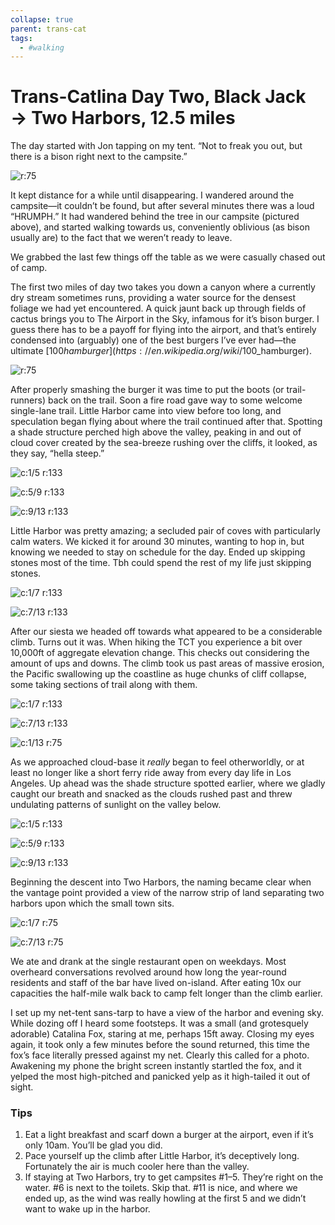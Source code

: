 ```yaml
---
collapse: true
parent: trans-cat
tags:
  - #walking
---
```


# Trans-Catlina Day Two, Black Jack → Two Harbors, 12.5 miles

The day started with Jon tapping on my tent. “Not to freak you out, but there is a bison right next to the campsite.”

![r:75](11-bison-camp_75.jpg)

It kept distance for a while until disappearing. I wandered around the campsite—it couldn’t be found, but after several minutes there was a loud “HRUMPH.” It had wandered behind the tree in our campsite (pictured above), and started walking towards us, conveniently oblivious (as bison usually are) to the fact that we weren’t ready to leave.

We grabbed the last few things off the table as we were casually chased out of camp.

<!-- more -->

The first two miles of day two takes you down a canyon where a currently dry stream sometimes runs, providing a water source for the densest foliage we had yet encountered. A quick jaunt back up through fields of cactus brings you to The Airport in the Sky, infamous for it’s bison burger. I guess there has to be a payoff for flying into the airport, and that’s entirely condensed into (arguably) one of the best burgers I’ve ever had—the ultimate [$100 hamburger](https://en.wikipedia.org/wiki/$100_hamburger).

![r:75](13-airport_75.jpg)

After properly smashing the burger it was time to put the boots (or trail-runners) back on the trail. Soon a fire road gave way to some welcome single-lane trail. Little Harbor came into view before too long, and speculation began flying about where the trail continued after that. Spotting a shade structure perched high above the valley, peaking in and out of cloud cover created by the sea-breeze rushing over the cliffs, it looked, as they say, “hella steep.”

![c:1/5 r:133](14-jk_133.jpg)

![c:5/9 r:133](15-jon_133.jpg)

![c:9/13 r:133](16-little-harbor_133.jpg)

Little Harbor was pretty amazing; a secluded pair of coves with particularly calm waters. We kicked it for around 30 minutes, wanting to hop in, but knowing we needed to stay on schedule for the day. Ended up skipping stones most of the time. Tbh could spend the rest of my life just skipping stones.

![c:1/7 r:133](17-jk_133.jpg)

![c:7/13 r:133](18-little-harbor_133.jpg)

After our siesta we headed off towards what appeared to be a considerable climb. Turns out it was. When hiking the TCT you experience a bit over 10,000ft of aggregate elevation change. This checks out considering the amount of ups and downs. The climb took us past areas of massive erosion, the Pacific swallowing up the coastline as huge chunks of cliff collapse, some taking sections of trail along with them.

![c:1/7 r:133](19-forward_133.jpg)

![c:7/13 r:133](20-jon_133.jpg)

![c:1/13 r:75](21-jk_75.jpg)

As we approached cloud-base it *really* began to feel otherworldly, or at least no longer like a short ferry ride away from every day life in Los Angeles. Up ahead was the shade structure spotted earlier, where we gladly caught our breath and snacked as the clouds rushed past and threw undulating patterns of sunlight on the valley below.

![c:1/5 r:133](22-up_133.jpg)

![c:5/9 r:133](23-jk_133.jpg)

![c:9/13 r:133](24-jon_133.jpg)

Beginning the descent into Two Harbors, the naming became clear when the vantage point provided a view of the narrow strip of land separating two harbors upon which the small town sits.

![c:1/7 r:75](25-two-harbors_75.jpg)

![c:7/13 r:75](26-camp_75.jpg)

We ate and drank at the single restaurant open on weekdays. Most overheard conversations revolved around how long the year-round residents and staff of the bar have lived on-island. After eating 10x our capacities the half-mile walk back to camp felt longer than the climb earlier.

I set up my net-tent sans-tarp to have a view of the harbor and evening sky. While dozing off I heard some footsteps. It was a small (and grotesquely adorable) Catalina Fox, staring at me, perhaps 15ft away. Closing my eyes again, it took only a few minutes before the sound returned, this time the fox’s face literally pressed against my net. Clearly this called for a photo. Awakening my phone the bright screen instantly startled the fox, and it yelped the most high-pitched and panicked yelp as it high-tailed it out of sight.

### Tips

1. Eat a light breakfast and scarf down a burger at the airport, even if it’s only 10am. You’ll be glad you did.
2. Pace yourself up the climb after Little Harbor, it’s deceptively long. Fortunately the air is much cooler here than the valley.
3. If staying at Two Harbors, try to get campsites #1–5. They’re right on the water. #6 is next to the toilets. Skip that. #11 is nice, and where we ended up, as the wind was really howling at the first 5 and we didn’t want to wake up in the harbor.
